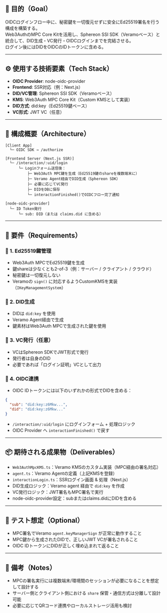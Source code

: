 ## 🎯 目的（Goal）

OIDCログインフロー中に、秘密鍵を一切復元せずに安全にEd25519署名を行う構成を構築する。  
Web3AuthのMPC Core Kitを活用し、Sphereon SSI SDK（Veramoベース）と統合して、DID生成・VC発行・OIDCログインまでを完結させる。  
ログイン後にはDIDをOIDCのIDトークンに含める。

---

## ⚙️ 使用する技術要素（Tech Stack）

- **OIDC Provider**: node-oidc-provider
- **Frontend**: SSR対応（例：Next.js）
- **DID/VC管理**: Sphereon SSI SDK（Veramoベース）
- **KMS**: Web3Auth MPC Core Kit（Custom KMSとして実装）
- **DID方式**: did:key（Ed25519鍵ベース）
- **VC形式**: JWT VC（任意）

---

## 🧩 構成概要（Architecture）

```
[Client App]
  └─ OIDC SDK → /authorize

[Frontend Server (Next.js SSR)]
  └─ /interaction/:uid/login
      └─ Loginフォーム送信後：
          ├─ Web3Auth MPC鍵を生成（Ed25519鍵のshareを複数端末に）
          ├─ Veramo Agent経由でDID生成（Sphereon SDK）
          ├─ 必要に応じてVC発行
          ├─ DIDをDBに保存
          └─ interactionFinished()でOIDCフロー完了通知

[node-oidc-provider]
  └─ ID Token発行
      └─ sub: DID（または claims.did に含める）
```

---

## 🔐 要件（Requirements）

### 🔑 1. Ed25519鍵管理
- Web3Auth MPCでEd25519鍵を生成
- 鍵shareは少なくとも2-of-3（例：サーバー / クライアント / クラウド）
- 秘密鍵は一切復元しない
- Veramoの `sign()` に対応するようCustomKMSを実装（`IKeyManagementSystem`）

### 🪪 2. DID生成
- DIDは `did:key` を使用
- Veramo Agent経由で生成
- 鍵素材はWeb3Auth MPCで生成された鍵を使用

### 📄 3. VC発行（任意）
- VCはSphereon SDKでJWT形式で発行
- 発行者は自身のDID
- 必要であれば「ログイン証明」VCとして出力

### 🧾 4. OIDC連携
- OIDC IDトークンには以下のいずれかの形式でDIDを含める：
```json
{
  "sub": "did:key:z6Mkw...",
  "did": "did:key:z6Mkw..."
}
```
- `/interaction/:uid/login` にログインフォーム + 処理ロジック
- OIDC Provider へ `interactionFinished()` で戻す

---

## 📦 期待される成果物（Deliverables）

- `Web3AuthMpcKMS.ts`：Veramo KMSのカスタム実装（MPC経由の署名対応）
- `agent.ts`：Veramo Agentの定義（上記KMSを登録）
- `interactionLogin.ts`：SSRログイン画面 & 処理（Next.js）
- DID生成ロジック：Veramo agent 経由で `did:key` を作成
- VC発行ロジック：JWT署名もMPC署名で実行
- node-oidc-provider設定：subまたはclaims.didにDIDを含める

---

## 🧪 テスト想定（Optional）

- MPC署名でVeramo `agent.keyManagerSign` が正常に動作すること
- MPC鍵から生成されたDIDで、正しいJWT VCが署名されること
- OIDC IDトークンにDIDが正しく埋め込まれて返ること

---

## 🧠 備考（Notes）

- MPCの署名実行には複数端末/環境間のセッションが必要になることを想定して設計する
- サーバー側とクライアント側における `share` 保管・通信方式は分離して設計可能
- 必要に応じてQRコード連携やローカルストレージ活用も検討

